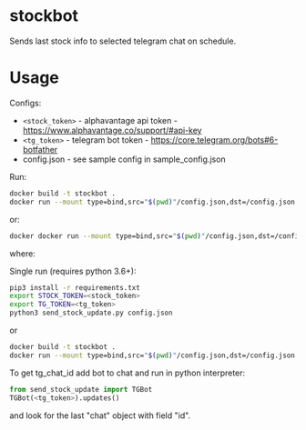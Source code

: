 # stockbot
Sends last stock info to selected telegram chat on schedule.

# Usage
Configs:
* `<stock_token>` - alphavantage api token - https://www.alphavantage.co/support/#api-key
* `<tg_token>` - telegram bot token - https://core.telegram.org/bots#6-botfather
* config.json - see sample config in sample_config.json

Run:
```bash
docker build -t stockbot .
docker run --mount type=bind,src="$(pwd)"/config.json,dst=/config.json -e STOCK_TOKEN=<stock_token> -e TG_TOKEN=<tg_token> -t stockbot
```
or:
```bash
docker docker run --mount type=bind,src="$(pwd)"/config.json,dst=/config.json -e STOCK_TOKEN=<stock_token> -e TG_TOKEN=<tg_token> -t dront/stockbot:latest
```
where:

Single run (requires python 3.6+):
```bash
pip3 install -r requirements.txt
export STOCK_TOKEN=<stock_token>
export TG_TOKEN=<tg_token>
python3 send_stock_update.py config.json
```
or
```bash
docker build -t stockbot .
docker run --mount type=bind,src="$(pwd)"/config.json,dst=/config.json  -e STOCK_TOKEN=<stock_token> -e TG_TOKEN=<tg_token> -t stockbot ./send_stock_update.py /config.json
```

To get tg_chat_id add bot to chat and run in python interpreter:
```python
from send_stock_update import TGBot
TGBot(<tg_token>).updates()
```
and look for the last "chat" object with field "id".
